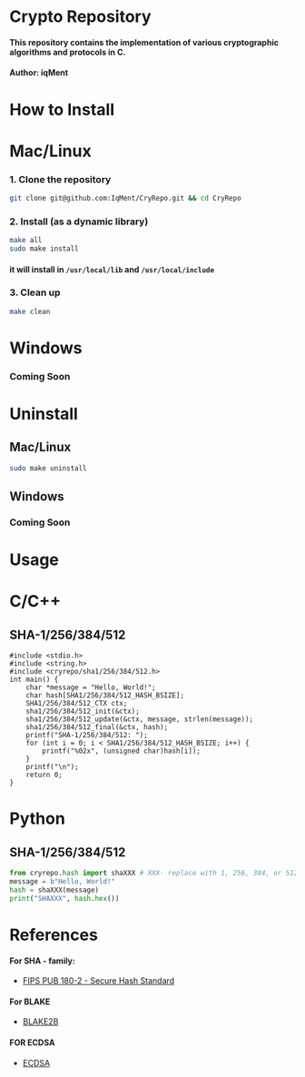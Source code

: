 # Crypto Repository
#### This repository contains the implementation of various cryptographic algorithms and protocols in C.
#### Author: iqMent

# How to Install

# Mac/Linux
### 1. Clone the repository
```bash
git clone git@github.com:IqMent/CryRepo.git && cd CryRepo
```
### 2. Install (as a dynamic library)
```bash
make all
sudo make install
```
#### it will install in `/usr/local/lib` and `/usr/local/include`

### 3. Clean up
```bash
make clean
```
# Windows
### Coming Soon
# Uninstall
## Mac/Linux
```bash
sudo make uninstall
```
## Windows
### Coming Soon

# Usage
# C/C++
## SHA-1/256/384/512
```C/C++
#include <stdio.h>
#include <string.h>
#include <cryrepo/sha1/256/384/512.h>
int main() {
    char *message = "Hello, World!";
    char hash[SHA1/256/384/512_HASH_BSIZE];
    SHA1/256/384/512_CTX ctx;
    sha1/256/384/512_init(&ctx);
    sha1/256/384/512_update(&ctx, message, strlen(message));
    sha1/256/384/512_final(&ctx, hash);
    printf("SHA-1/256/384/512: ");
    for (int i = 0; i < SHA1/256/384/512_HASH_BSIZE; i++) {
        printf("%02x", (unsigned char)hash[i]);
    }
    printf("\n");
    return 0;
}
```


# Python
## SHA-1/256/384/512
```Python
from cryrepo.hash import shaXXX # XXX- replace with 1, 256, 384, or 512
message = b"Hello, World!"
hash = shaXXX(message)
print("SHAXXX", hash.hex())
```

# References
#### For SHA - family:
- [FIPS PUB 180-2 - Secure Hash Standard](https://csrc.nist.gov/files/pubs/fips/180-2/final/docs/fips180-2.pdf)
#### For BLAKE
- [BLAKE2B](https://datatracker.ietf.org/doc/html/rfc7693)
#### FOR ECDSA
- [ECDSA](https://nvlpubs.nist.gov/nistpubs/FIPS/NIST.FIPS.186-4.pdf)
